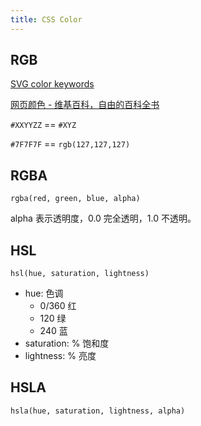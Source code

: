 ```yaml
---
title: CSS Color
---
```


## RGB

[SVG color keywords](https://www.w3.org/TR/2003/CR-css3-color-20030514/#svg-color)

[网页颜色 - 维基百科，自由的百科全书](https://zh.wikipedia.org/wiki/%E7%BD%91%E9%A1%B5%E9%A2%9C%E8%89%B2)

`#XXYYZZ` == `#XYZ`

`#7F7F7F` == `rgb(127,127,127)`

## RGBA

`rgba(red, green, blue, alpha)`

 alpha 表示透明度，0.0 完全透明，1.0 不透明。

## HSL

 `hsl(hue, saturation, lightness)`

 * hue: 色调
    * 0/360 红
    * 120   绿
    * 240   蓝
 * saturation: % 饱和度
 * lightness:  % 亮度

## HSLA

`hsla(hue, saturation, lightness, alpha)`
